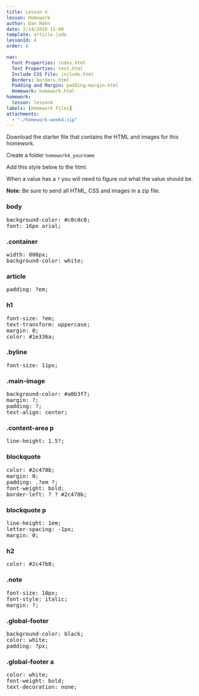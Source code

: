 ```yaml
---
title: Lesson 4
lesson: Homework
author: Dan Hahn
date: 2/14/2018 15:00
template: article.jade
lessonId: 4
order: 6

nav:
  Font Properties: index.html
  Text Properties: text.html
  Include CSS File: include.html
  Borders: borders.html
  Padding and Margin: padding-margin.html
  Homework: homework.html
homework:
  lesson: lesson4
labels: [Homework Files]
attachments:
  - "./homework-week4.zip"
---
```


Download the starter file that contains the HTML and images for this homework.

Create a folder `homework4_yourname`

Add this style below to the html.

When a value has a `?` you will need to figure out what the value should be.

**Note:** Be sure to send all HTML, CSS and images in a zip file.

### body

<pre class="text-content">
background-color: #c0c0c0;
font: 16px arial;
</pre>

### .container

<pre class="text-content">
width: 800px;
background-color: white;
</pre>

### article

<pre class="text-content">
padding: ?em;
</pre>

### h1

<pre class="text-content">
font-size: ?em;
text-transform: uppercase;
margin: 0;
color: #1e336a;
</pre>

### .byline

<pre class="text-content">
font-size: 11px;
</pre>

### .main-image

<pre class="text-content">
background-color: #a0b3f7;
margin: ?;
padding: ?;
text-align: center;
</pre>

### .content-area p

<pre class="text-content">
line-height: 1.5?;
</pre>

### blockquote

<pre class="text-content">
color: #2c478b;
margin: 0;
padding: .?em ?;
font-weight: bold;
border-left: ? ? #2c478b;
</pre>

### blockquote p

<pre class="text-content">
line-height: 1em;
letter-spacing: -1px;
margin: 0;
</pre>

### h2

<pre class="text-content">
color: #2c47b8;
</pre>

### .note

<pre class="text-content">
font-size: 10px;
font-style: italic;
margin: ?;
</pre>

### .global-footer

<pre class="text-content">
background-color: black;
color: white;
padding: ?px;
</pre>

### .global-footer a

<pre class="text-content">
color: white;
font-weight: bold;
text-decoration: none;
</pre>
